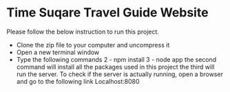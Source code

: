 # Time Suqare Travel Guide Website

Please follow the below instruction to run this project.
- Clone the zip file to your computer and uncompress it
- Open a new terminal window 
- Type the following commands
  2 - npm install
  3 - node app 
the second command will install all the packages used in this project
the third will run the server. 
To check if the server is actually running, open a browser and go to the following link
Localhost:8080
